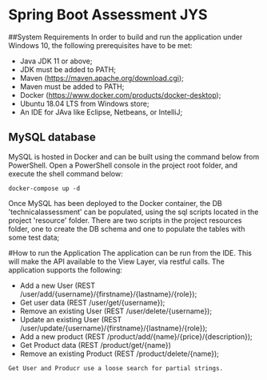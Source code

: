 # Spring Boot Assessment JYS

##System Requirements
In order to  build and run the application under Windows 10, the following 
prerequisites have to be met:
* Java JDK 11 or above;
* JDK must be added to PATH;
* Maven (https://maven.apache.org/download.cgi);
* Maven must be added to PATH;
* Docker (https://www.docker.com/products/docker-desktop);
* Ubuntu 18.04 LTS from Windows store;
* An IDE for JAva like Eclipse, Netbeans, or IntelliJ;


## MySQL database
MySQL is hosted in Docker and can be built using the command below from PowerShell. 
Open a PowerShell console in the project root folder, and execute the shell command below: 
```shell script
docker-compose up -d
```
Once MySQL has been deployed to the Docker container, the DB 'technicalassessment' can be populated, 
using the sql scripts located in the project 'resource' folder.
There are two scripts in the project resources folder, one to create the DB schema and one to populate 
the tables with some test data;


#How to run the Application
The application can be run from the IDE. This will make the API available to the View Layer, 
via restful calls.
The application supports the following:
* Add a new User (REST /user/add/{username}/{firstname}/{lastname}/{role});
* Get user data (REST /user/get/{username});
* Remove an existing User (REST /user/delete/{username});
* Update an existing User (REST /user/update/{username}/{firstname}/{lastname}/{role});
* Add a new product (REST /product/add/{name}/{price}/{description});
* Get Product data (REST /product/get/{name})
* Remove an existing Product (REST /product/delete/{name});

``Get User and Producr use a loose search for partial strings.``



